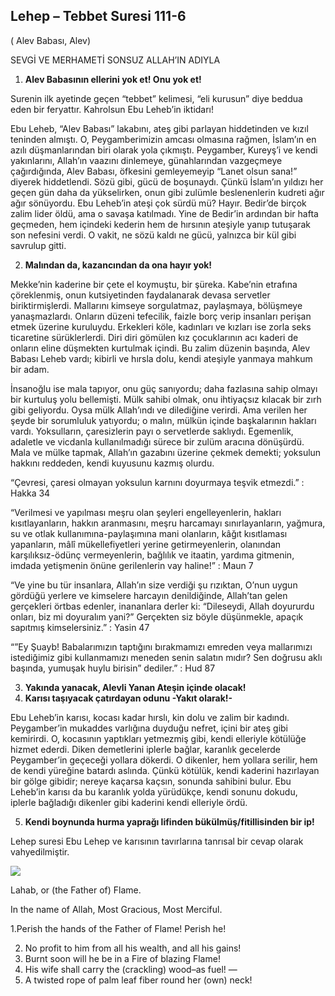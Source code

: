 
## Lehep – Tebbet Suresi 111-6

( Alev Babası, Alev)

SEVGİ VE MERHAMETİ SONSUZ ALLAH’IN ADIYLA

1. **Alev Babasının ellerini yok et! Onu yok et!**

Surenin ilk ayetinde geçen “tebbet” kelimesi, “eli kurusun” diye beddua eden bir feryattır. Kahrolsun Ebu Leheb’in iktidarı!

Ebu Leheb, “Alev Babası” lakabını, ateş gibi parlayan hiddetinden ve kızıl teninden almıştı. O, Peygamberimizin amcası olmasına rağmen, İslam’ın en azılı düşmanlarından biri olarak yola çıkmıştı. Peygamber, Kureyş’i ve kendi yakınlarını, Allah’ın vaazını dinlemeye, günahlarından vazgeçmeye çağırdığında, Alev Babası, öfkesini gemleyemeyip “Lanet olsun sana!” diyerek hiddetlendi. Sözü gibi, gücü de boşunaydı. Çünkü İslam’ın yıldızı her geçen gün daha da yükselirken, onun gibi zulümle beslenenlerin kudreti ağır ağır sönüyordu. Ebu Leheb’in ateşi çok sürdü mü? Hayır. Bedir’de birçok zalim lider öldü, ama o savaşa katılmadı. Yine de Bedir’in ardından bir hafta geçmeden, hem içindeki kederin hem de hırsının ateşiyle yanıp tutuşarak son nefesini verdi. O vakit, ne sözü kaldı ne gücü, yalnızca bir kül gibi savrulup gitti.

2. **Malından da, kazancından da ona hayır yok!**

Mekke’nin kaderine bir çete el koymuştu, bir şüreka. Kabe’nin etrafına çöreklenmiş, onun kutsiyetinden faydalanarak devasa servetler biriktirmişlerdi. Mallarını kimseye sorgulatmaz, paylaşmaya, bölüşmeye yanaşmazlardı. Onların düzeni tefecilik, faizle borç verip insanları perişan etmek üzerine kuruluydu. Erkekleri köle, kadınları ve kızları ise zorla seks ticaretine sürüklerlerdi. Diri diri gömülen kız çocuklarının acı kaderi de onların eline düşmekten kurtulmak içindi. Bu zalim düzenin başında, Alev Babası Leheb vardı; kibirli ve hırsla dolu, kendi ateşiyle yanmaya mahkum bir adam.

İnsanoğlu ise mala tapıyor, onu güç sanıyordu; daha fazlasına sahip olmayı bir kurtuluş yolu bellemişti. Mülk sahibi olmak, onu ihtiyaçsız kılacak bir zırh gibi geliyordu. Oysa mülk Allah’ındı ve dilediğine verirdi. Ama verilen her şeyde bir sorumluluk yatıyordu; o malın, mülkün içinde başkalarının hakları vardı. Yoksulların, çaresizlerin payı o servetlerde saklıydı. Egemenlik, adaletle ve vicdanla kullanılmadığı sürece bir zulüm aracına dönüşürdü. Mala ve mülke tapmak, Allah’ın gazabını üzerine çekmek demekti; yoksulun hakkını reddeden, kendi kuyusunu kazmış olurdu.

“Çevresi, çaresi olmayan yoksulun karnını doyurmaya teşvik etmezdi.” : Hakka 34

“Verilmesi ve yapılması meşru olan şeyleri engelleyenlerin, hakları kısıtlayanların, hakkın aranmasını, meşru harcamayı sınırlayanların, yağmura, su ve otlak kullanımına-paylaşımına mani olanların, kâğıt kısıtlaması yapanların, mâlî mükellefiyetleri yerine getirmeyenlerin, olanından karşılıksız-ödünç vermeyenlerin, bağlılık ve itaatin, yardıma gitmenin, imdada yetişmenin önüne gerilenlerin vay haline!” : Maun 7

“Ve yine bu tür insanlara, Allah’ın size verdiği şu rızıktan, O’nun uygun gördüğü yerlere ve kimselere harcayın denildiğinde, Allah’tan gelen gerçekleri örtbas edenler, inananlara derler ki: “Dileseydi, Allah doyururdu onları, biz mi doyuralım yani?” Gerçekten siz böyle düşünmekle, apaçık sapıtmış kimselersiniz.” : Yasin 47

“”Ey Şuayb! Babalarımızın taptığını bırakmamızı emreden veya mallarımızı istediğimiz gibi kullanmamızı meneden senin salatın mıdır? Sen doğrusu aklı başında, yumuşak huylu birisin” dediler.” : Hud 87

3. **Yakında yanacak, Alevli Yanan Ateşin içinde olacak!**
4. **Karısı taşıyacak çatırdayan odunu -Yakıt olarak!-**

Ebu Leheb’in karısı, kocası kadar hırslı, kin dolu ve zalim bir kadındı. Peygamber’in mukaddes varlığına duyduğu nefret, içini bir ateş gibi kemirirdi. O, kocasının yaptıkları yetmezmiş gibi, kendi elleriyle kötülüğe hizmet ederdi. Diken demetlerini iplerle bağlar, karanlık gecelerde Peygamber’in geçeceği yollara dökerdi. O dikenler, hem yollara serilir, hem de kendi yüreğine batardı aslında. Çünkü kötülük, kendi kaderini hazırlayan bir gölge gibidir; nereye kaçarsa kaçsın, sonunda sahibini bulur. Ebu Leheb’in karısı da bu karanlık yolda yürüdükçe, kendi sonunu dokudu, iplerle bağladığı dikenler gibi kaderini kendi elleriyle ördü.

5. **Kendi boynunda hurma yaprağı lifinden bükülmüş/fitillisinden bir ip!**

Lehep suresi Ebu Lehep ve karısının tavırlarına tanrısal bir cevap olarak vahyedilmiştir.

[![](https://blogger.googleusercontent.com/img/b/R29vZ2xl/AVvXsEh-YCaUYIUhCyp3N2e19nM0SoeXkrhI9IHoOTIcLpgGtmF7I2eGIbO-aup0Yg_c1ulvGFpqpi9iyGNfYF1EWIac9CadmPCkklG8u9oW4u-pqWW9EbITPpMpkcwFVeqEu_N99TjcnUtcz2CHbxxRq34I6hwJ4c23_Re9B5LhVnEOqTQfff6JI9NZSK9sIsKI/s320/divider05.png)](https://www.blogger.com/blog/post/edit/5724704568349331251/5582912877006240775#)

Lahab, or (the Father of) Flame. 

In the name of Allah, Most Gracious, Most Merciful. 

1.Perish the hands of the Father of Flame! Perish he!

2. No profit to him from all his wealth, and all his gains!
3. Burnt soon will he be in a Fire of blazing Flame!
4. His wife shall carry the (crackling) wood–as fuel! —
5. A twisted rope of palm leaf fiber round her (own) neck!